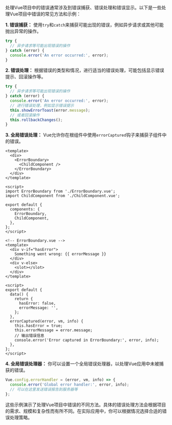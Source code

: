 处理Vue项目中的错误通常涉及到错误捕获、错误处理和错误显示。以下是一些处理Vue项目中错误的常见方法和示例：

**1. 错误捕获：** 使用`try`和`catch`来捕获可能出现的错误，例如异步请求或其他可能抛出异常的操作。

```javascript
try {
  // 异步请求等可能出现错误的操作
} catch (error) {
  console.error('An error occurred:', error);
}
```

**2. 错误处理：** 根据错误的类型和情况，进行适当的错误处理，可能包括显示错误提示、回滚操作等。

```javascript
try {
  // 异步请求等可能出现错误的操作
} catch (error) {
  console.error('An error occurred:', error);
  // 进行错误处理，例如显示错误提示
  this.showErrorToast(error.message);
  // 或者回滚操作
  this.rollbackChanges();
}
```

**3. 全局错误处理：** Vue允许你在根组件中使用`errorCaptured`钩子来捕获子组件中的错误。

```vue
<template>
  <div>
    <ErrorBoundary>
      <ChildComponent />
    </ErrorBoundary>
  </div>
</template>

<script>
import ErrorBoundary from './ErrorBoundary.vue';
import ChildComponent from './ChildComponent.vue';

export default {
  components: {
    ErrorBoundary,
    ChildComponent,
  },
};
</script>
```

```vue
<!-- ErrorBoundary.vue -->
<template>
  <div v-if="hasError">
    Something went wrong: {{ errorMessage }}
  </div>
  <div v-else>
    <slot></slot>
  </div>
</template>

<script>
export default {
  data() {
    return {
      hasError: false,
      errorMessage: '',
    };
  },
  errorCaptured(error, vm, info) {
    this.hasError = true;
    this.errorMessage = error.message;
    // 输出错误信息
    console.error('Error captured in ErrorBoundary:', error, info);
  },
};
</script>
```

**4. 全局错误处理器：** 你可以设置一个全局错误处理器，以处理Vue应用中未被捕获的错误。

```javascript
Vue.config.errorHandler = (error, vm, info) => {
  console.error('Global error handler:', error, info);
  // 可以在这里发送错误报告到服务器等
};
```

这些示例演示了处理Vue项目中错误的不同方法。具体的错误处理方法会根据项目的需求、规模和复杂性而有所不同。在实际应用中，你可以根据情况选择合适的错误处理策略。